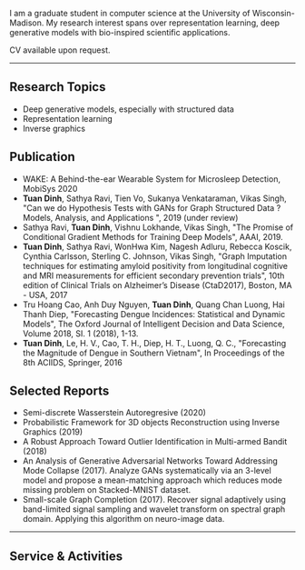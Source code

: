 
I am a graduate student in computer science at the University of Wisconsin-Madison.
My research interest spans over representation learning, deep generative models with bio-inspired scientific applications.

CV available upon request.

---

## Research Topics
* Deep generative models, especially with structured data
* Representation learning
* Inverse graphics

## Publication
* WAKE: A Behind-the-ear Wearable System for Microsleep Detection, MobiSys 2020
* **Tuan Dinh**, Sathya Ravi, Tien Vo, Sukanya Venkataraman, Vikas Singh, "Can we do Hypothesis Tests with GANs for Graph Structured Data ? Models, Analysis, and Applications ",  2019 (under review)
* Sathya Ravi, **Tuan Dinh**, Vishnu Lokhande, Vikas Singh, "The Promise of Conditional Gradient Methods for Training Deep Models", AAAI, 2019.
* **Tuan Dinh**, Sathya Ravi, WonHwa Kim, Nagesh Adluru, Rebecca Koscik, Cynthia Carlsson, Sterling C. Johnson, Vikas Singh, "Graph Imputation techniques for estimating amyloid positivity from longitudinal cognitive and MRI measurements for efficient secondary prevention trials", 10th edition of Clinical Trials on Alzheimer’s Disease (CtaD2017), Boston, MA - USA, 2017
* Tru Hoang Cao, Anh Duy Nguyen, **Tuan Dinh**, Quang Chan Luong, Hai Thanh Diep, "Forecasting Dengue Incidences: Statistical and Dynamic Models", The Oxford Journal of Intelligent Decision and Data Science, Volume 2018, SI. 1 (2018), 1-13.
* **Tuan Dinh**, Le, H. V., Cao, T. H., Diep, H. T., Luong, Q. C., "Forecasting the Magnitude of Dengue in Southern Vietnam", In Proceedings of the 8th ACIIDS, Springer, 2016

## Selected Reports
* Semi-discrete Wasserstein Autoregresive (2020)
* Probabilistic Framework for 3D objects Reconstruction using Inverse Graphics (2019)
* A Robust Approach Toward Outlier Identification in Multi-armed Bandit (2018)
* An Analysis of Generative Adversarial Networks Toward Addressing Mode Collapse (2017). Analyze GANs systematically via an 3-level model and propose a mean-matching approach which reduces mode missing problem on Stacked-MNIST dataset.
* Small-scale Graph Completion (2017). Recover signal adaptively using band-limited signal sampling and wavelet transform on spectral graph domain. Applying this algorithm on neuro-image data.

----
## Service & Activities

